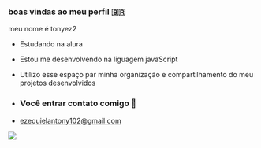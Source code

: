 ### boas vindas ao meu perfil 🇧🇷  

meu nome é tonyez2

- Estudando na alura
- Estou me desenvolvendo na liguagem javaScript
- Utilizo esse espaço par minha organização e compartilhamento do meu projetos desenvolvidos

- ### Você entrar contato comigo 📧

- ezequielantony102@gmail.com

![](https://media1.tenor.com/m/I17QVx2dZDIAAAAC/goku-shush.gif)
